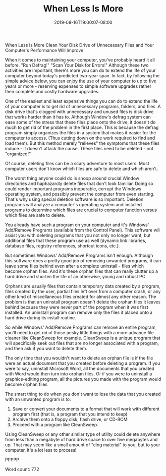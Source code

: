 ﻿---
title: "When Less Is More"
date: 2019-08-16T19:00:07-08:00
description: "TXT Tips for Web Success"
featured_image: "/images/TXT.jpg"
tags: ["TXT"]
---

When Less Is More 
Clean Your Disk Drive of Unnecessary Files and Your Computer's Performance Will Improve

When it comes to maintaining your computer, you've probably heard it all before. "Run Defrag!" "Scan Your Disk for Errors!" Although these two activities are important, there's  more you can do to extend the life of your computer beyond today's predicted two-year span. In fact, by following the simple advice below, you can enjoy the use of your computer to up to five years or more - reserving expenses to simple software upgrades rather then complete and costly hardware upgrades.

One of the easiest and least expensive things you can do to extend the life of your computer is to get rid of unnecessary programs, folders, and files. A disk drive that's clogged with unnecessary and unused files is disk drive that works harder than it has to. Although Window's defrag system can ease some of the stress that these files place onto the drive, it doesn't do much to get rid of the problem in the first place. This is because the defrag program simply organizes the files in a system that makes it easier for the computer to access. (Thus cutting down on the work required to find and load them). But this method merely "relieves" the symptoms that these files induce  - it doesn't attack the cause. These files need to be deleted - not "organized!"

Of course, deleting files can be a scary adventure to most users. Most computer users don't know which files are safe to delete and which aren't. 

The worst thing anyone could do is snoop around crucial Window directories and haphazardly delete files that don't look familiar. Doing so could render important programs inoperable, corrupt the Windows operating system, and possibly prevent the computer from even starting. That's why using special deletion software is so important. Deletion programs will analyze a computer's operating system and installed programs to determine which files are crucial to computer function versus which files are safe to delete.

You already have such a program on your computer and it's Windows' Add/Remove Programs (available from the Control Panel). This software will assist you with deleting programs that you not only no longer want, but additional files that these program use as well (dynamic link libraries, database files, registry references, shortcut icons, etc.). 

But sometimes Windows' Add/Remove Programs isn't enough. Although this software does a pretty good job of removing unwanted programs, it can leave some files behind even after a complete uninstall - files which become orphan files. And it's these orphan files that can really clutter up a hard drive and shorten the life of an otherwise, young and robust PC. 

Orphans are usually files that contain temporary data created by a program, files created by the user, partial files left over from a computer crash, or any other kind of miscellaneous files created for almost any other reason. The problem is that an uninstall program doesn't delete the orphan files it leaves behind because they were never part of the program when it was first installed. An uninstall program can remove only the files it placed onto a hard drive during its install routine. 

So while Windows' Add/Remove Programs can remove an entire program, you'll need to get rid of those pesky little things with a more advance file cleaner like CleanSweep for example. CleanSweep is a unique program that will specifically seek out files that are no longer associated with a program, and then ask if you want to delete them. 

The only time that you wouldn't want to delete an orphan file is if the file were an actual document that you created before deleting a program. If you were to say, uninstall Microsoft Word, all the documents that you created with Word would then turn into orphan files. Or if you were to uninstall a graphics-editing program, all the pictures you made with the program would become orphan files. 

The smart thing to do when you don't want to lose the data that you created with an unwanted program is to:

1. Save or convert your documents to a format that will work with different program first (that is, a program that you intend to keep)
2. Archive them onto a floppy disk, flash drive, or CD-ROM
3. Proceed with a program like CleanSweep.  

Using CleanSweep or any other similar type of utility could delete anywhere from less than a megabyte of hard drive space to over five megabytes and up. That may seem like a small amount of "clog material" to you, but to your computer, it's a lot less to process!

PPPPP

Word count: 772

